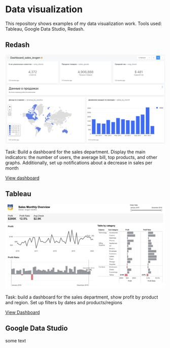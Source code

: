 # Data visualization

This repository shows examples of my data visualization work. Tools used: Tableau, Google Data Studio, Redash.

## Redash

![alt text](https://github.com/ievgen-u/visualization/blob/main/redash.png)

Task: Build a dashboard for the sales department. Display the main indicators: the number of users, the average bill, top products, and other graphs. Additionally, set up notifications about a decrease in sales per month

[View dashboard](https://redash.lab.karpov.courses/dashboards/544-dashboard_sales_ievgen)


## Tableau

![alt text](https://github.com/ievgen-u/visualization/blob/main/tableau.png)

Task: build a dashboard for the sales department, show profit by product and region. Set up filters by dates and products/regions

[View Dashboard](https://public.tableau.com/app/profile/ievgen8333/viz/portfolio_16546001004650/Dashboard1)

## Google Data Studio
some text

